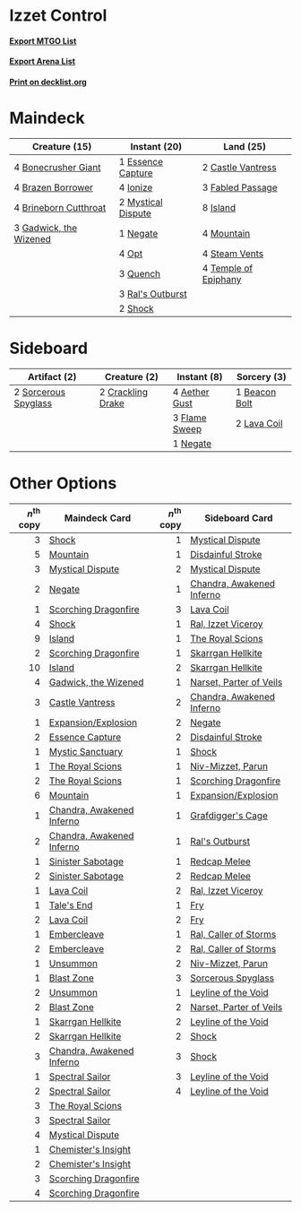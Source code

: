 # Izzet Control

#### [Export MTGO List](../collection/Izzet%20Control/Izzet%20Control.txt)
#### [Export Arena List](../collection/Izzet%20Control/Izzet%20Control_arena.txt)
#### [Print on decklist.org](http://decklist.org/?deckmain=4%09Bonecrusher%20Giant%0A4%09Brazen%20Borrower%0A4%09Brineborn%20Cutthroat%0A2%09Castle%20Vantress%0A1%09Essence%20Capture%0A3%09Fabled%20Passage%0A3%09Gadwick,%20the%20Wizened%0A4%09Ionize%0A8%09Island%0A4%09Mountain%0A2%09Mystical%20Dispute%0A1%09Negate%0A4%09Opt%0A3%09Quench%0A3%09Ral's%20Outburst%0A2%09Shock%0A4%09Steam%20Vents%0A4%09Temple%20of%20Epiphany&deckside=4%09Aether%20Gust%0A1%09Beacon%20Bolt%0A2%09Crackling%20Drake%0A3%09Flame%20Sweep%0A2%09Lava%20Coil%0A1%09Negate%0A2%09Sorcerous%20Spyglass)
# Maindeck

|                                          Creature (15)                                          |                                        Instant (20)                                         |                                           Land (25)                                           |
|-------------------------------------------------------------------------------------------------|---------------------------------------------------------------------------------------------|-----------------------------------------------------------------------------------------------|
|4 [Bonecrusher Giant](http://gatherer.wizards.com/Pages/Card/Details.aspx?multiverseid=473077)   |1 [Essence Capture](http://gatherer.wizards.com/Pages/Card/Details.aspx?multiverseid=457181) |2 [Castle Vantress](http://gatherer.wizards.com/Pages/Card/Details.aspx?multiverseid=473204)   |
|4 [Brazen Borrower](http://gatherer.wizards.com/Pages/Card/Details.aspx?multiverseid=473001)     |4 [Ionize](http://gatherer.wizards.com/Pages/Card/Details.aspx?multiverseid=452929)          |3 [Fabled Passage](http://gatherer.wizards.com/Pages/Card/Details.aspx?multiverseid=473206)    |
|4 [Brineborn Cutthroat](http://gatherer.wizards.com/Pages/Card/Details.aspx?multiverseid=466804) |2 [Mystical Dispute](http://gatherer.wizards.com/Pages/Card/Details.aspx?multiverseid=473020)|8 [Island](http://gatherer.wizards.com/Pages/Card/Details.aspx?multiverseid=439857)            |
|3 [Gadwick, the Wizened](http://gatherer.wizards.com/Pages/Card/Details.aspx?multiverseid=473010)|1 [Negate](http://gatherer.wizards.com/Pages/Card/Details.aspx?multiverseid=423707)          |4 [Mountain](http://gatherer.wizards.com/Pages/Card/Details.aspx?multiverseid=439859)          |
|                                                                                                 |4 [Opt](http://gatherer.wizards.com/Pages/Card/Details.aspx?multiverseid=442948)             |4 [Steam Vents](http://gatherer.wizards.com/Pages/Card/Details.aspx?multiverseid=405109)       |
|                                                                                                 |3 [Quench](http://gatherer.wizards.com/Pages/Card/Details.aspx?multiverseid=457192)          |4 [Temple of Epiphany](http://gatherer.wizards.com/Pages/Card/Details.aspx?multiverseid=442808)|
|                                                                                                 |3 [Ral's Outburst](http://gatherer.wizards.com/Pages/Card/Details.aspx?multiverseid=461139)  |                                                                                               |
|                                                                                                 |2 [Shock](http://gatherer.wizards.com/Pages/Card/Details.aspx?multiverseid=129732)           |                                                                                               |


# Sideboard

|                                         Artifact (2)                                          |                                        Creature (2)                                        |                                      Instant (8)                                       |                                      Sorcery (3)                                       |
|-----------------------------------------------------------------------------------------------|--------------------------------------------------------------------------------------------|----------------------------------------------------------------------------------------|----------------------------------------------------------------------------------------|
|2 [Sorcerous Spyglass](http://gatherer.wizards.com/Pages/Card/Details.aspx?multiverseid=435407)|2 [Crackling Drake](http://gatherer.wizards.com/Pages/Card/Details.aspx?multiverseid=452913)|4 [Aether Gust](http://gatherer.wizards.com/Pages/Card/Details.aspx?multiverseid=466796)|1 [Beacon Bolt](http://gatherer.wizards.com/Pages/Card/Details.aspx?multiverseid=452904)|
|                                                                                               |                                                                                            |3 [Flame Sweep](http://gatherer.wizards.com/Pages/Card/Details.aspx?multiverseid=466893)|2 [Lava Coil](http://gatherer.wizards.com/Pages/Card/Details.aspx?multiverseid=452858)  |
|                                                                                               |                                                                                            |1 [Negate](http://gatherer.wizards.com/Pages/Card/Details.aspx?multiverseid=423707)     |                                                                                        |


# Other Options

|*n*<sup>th</sup> copy|                                           Maindeck Card                                            |*n*<sup>th</sup> copy|                                           Sideboard Card                                           |
|--------------------:|----------------------------------------------------------------------------------------------------|--------------------:|----------------------------------------------------------------------------------------------------|
|                    3|[Shock](http://gatherer.wizards.com/Pages/Card/Details.aspx?multiverseid=129732)                    |                    1|[Mystical Dispute](http://gatherer.wizards.com/Pages/Card/Details.aspx?multiverseid=473020)         |
|                    5|[Mountain](http://gatherer.wizards.com/Pages/Card/Details.aspx?multiverseid=439859)                 |                    1|[Disdainful Stroke](http://gatherer.wizards.com/Pages/Card/Details.aspx?multiverseid=420705)        |
|                    3|[Mystical Dispute](http://gatherer.wizards.com/Pages/Card/Details.aspx?multiverseid=473020)         |                    2|[Mystical Dispute](http://gatherer.wizards.com/Pages/Card/Details.aspx?multiverseid=473020)         |
|                    2|[Negate](http://gatherer.wizards.com/Pages/Card/Details.aspx?multiverseid=423707)                   |                    1|[Chandra, Awakened Inferno](http://gatherer.wizards.com/Pages/Card/Details.aspx?multiverseid=466881)|
|                    1|[Scorching Dragonfire](http://gatherer.wizards.com/Pages/Card/Details.aspx?multiverseid=473101)     |                    3|[Lava Coil](http://gatherer.wizards.com/Pages/Card/Details.aspx?multiverseid=452858)                |
|                    4|[Shock](http://gatherer.wizards.com/Pages/Card/Details.aspx?multiverseid=129732)                    |                    1|[Ral, Izzet Viceroy](http://gatherer.wizards.com/Pages/Card/Details.aspx?multiverseid=452945)       |
|                    9|[Island](http://gatherer.wizards.com/Pages/Card/Details.aspx?multiverseid=439857)                   |                    1|[The Royal Scions](http://gatherer.wizards.com/Pages/Card/Details.aspx?multiverseid=473161)         |
|                    2|[Scorching Dragonfire](http://gatherer.wizards.com/Pages/Card/Details.aspx?multiverseid=473101)     |                    1|[Skarrgan Hellkite](http://gatherer.wizards.com/Pages/Card/Details.aspx?multiverseid=457258)        |
|                   10|[Island](http://gatherer.wizards.com/Pages/Card/Details.aspx?multiverseid=439857)                   |                    2|[Skarrgan Hellkite](http://gatherer.wizards.com/Pages/Card/Details.aspx?multiverseid=457258)        |
|                    4|[Gadwick, the Wizened](http://gatherer.wizards.com/Pages/Card/Details.aspx?multiverseid=473010)     |                    1|[Narset, Parter of Veils](http://gatherer.wizards.com/Pages/Card/Details.aspx?multiverseid=460988)  |
|                    3|[Castle Vantress](http://gatherer.wizards.com/Pages/Card/Details.aspx?multiverseid=473204)          |                    2|[Chandra, Awakened Inferno](http://gatherer.wizards.com/Pages/Card/Details.aspx?multiverseid=466881)|
|                    1|[Expansion/Explosion](http://gatherer.wizards.com/Pages/Card/Details.aspx?multiverseid=452974)      |                    2|[Negate](http://gatherer.wizards.com/Pages/Card/Details.aspx?multiverseid=423707)                   |
|                    2|[Essence Capture](http://gatherer.wizards.com/Pages/Card/Details.aspx?multiverseid=457181)          |                    2|[Disdainful Stroke](http://gatherer.wizards.com/Pages/Card/Details.aspx?multiverseid=420705)        |
|                    1|[Mystic Sanctuary](http://gatherer.wizards.com/Pages/Card/Details.aspx?multiverseid=473209)         |                    1|[Shock](http://gatherer.wizards.com/Pages/Card/Details.aspx?multiverseid=129732)                    |
|                    1|[The Royal Scions](http://gatherer.wizards.com/Pages/Card/Details.aspx?multiverseid=473161)         |                    1|[Niv-Mizzet, Parun](http://gatherer.wizards.com/Pages/Card/Details.aspx?multiverseid=452942)        |
|                    2|[The Royal Scions](http://gatherer.wizards.com/Pages/Card/Details.aspx?multiverseid=473161)         |                    1|[Scorching Dragonfire](http://gatherer.wizards.com/Pages/Card/Details.aspx?multiverseid=473101)     |
|                    6|[Mountain](http://gatherer.wizards.com/Pages/Card/Details.aspx?multiverseid=439859)                 |                    1|[Expansion/Explosion](http://gatherer.wizards.com/Pages/Card/Details.aspx?multiverseid=452974)      |
|                    1|[Chandra, Awakened Inferno](http://gatherer.wizards.com/Pages/Card/Details.aspx?multiverseid=466881)|                    1|[Grafdigger's Cage](http://gatherer.wizards.com/Pages/Card/Details.aspx?multiverseid=278452)        |
|                    2|[Chandra, Awakened Inferno](http://gatherer.wizards.com/Pages/Card/Details.aspx?multiverseid=466881)|                    1|[Ral's Outburst](http://gatherer.wizards.com/Pages/Card/Details.aspx?multiverseid=461139)           |
|                    1|[Sinister Sabotage](http://gatherer.wizards.com/Pages/Card/Details.aspx?multiverseid=452804)        |                    1|[Redcap Melee](http://gatherer.wizards.com/Pages/Card/Details.aspx?multiverseid=473097)             |
|                    2|[Sinister Sabotage](http://gatherer.wizards.com/Pages/Card/Details.aspx?multiverseid=452804)        |                    2|[Redcap Melee](http://gatherer.wizards.com/Pages/Card/Details.aspx?multiverseid=473097)             |
|                    1|[Lava Coil](http://gatherer.wizards.com/Pages/Card/Details.aspx?multiverseid=452858)                |                    2|[Ral, Izzet Viceroy](http://gatherer.wizards.com/Pages/Card/Details.aspx?multiverseid=452945)       |
|                    1|[Tale's End](http://gatherer.wizards.com/Pages/Card/Details.aspx?multiverseid=466831)               |                    1|[Fry](http://gatherer.wizards.com/Pages/Card/Details.aspx?multiverseid=466894)                      |
|                    2|[Lava Coil](http://gatherer.wizards.com/Pages/Card/Details.aspx?multiverseid=452858)                |                    2|[Fry](http://gatherer.wizards.com/Pages/Card/Details.aspx?multiverseid=466894)                      |
|                    1|[Embercleave](http://gatherer.wizards.com/Pages/Card/Details.aspx?multiverseid=473082)              |                    1|[Ral, Caller of Storms](http://gatherer.wizards.com/Pages/Card/Details.aspx?multiverseid=455605)    |
|                    2|[Embercleave](http://gatherer.wizards.com/Pages/Card/Details.aspx?multiverseid=473082)              |                    2|[Ral, Caller of Storms](http://gatherer.wizards.com/Pages/Card/Details.aspx?multiverseid=455605)    |
|                    1|[Unsummon](http://gatherer.wizards.com/Pages/Card/Details.aspx?multiverseid=136218)                 |                    2|[Niv-Mizzet, Parun](http://gatherer.wizards.com/Pages/Card/Details.aspx?multiverseid=452942)        |
|                    1|[Blast Zone](http://gatherer.wizards.com/Pages/Card/Details.aspx?multiverseid=461171)               |                    3|[Sorcerous Spyglass](http://gatherer.wizards.com/Pages/Card/Details.aspx?multiverseid=435407)       |
|                    2|[Unsummon](http://gatherer.wizards.com/Pages/Card/Details.aspx?multiverseid=136218)                 |                    1|[Leyline of the Void](http://gatherer.wizards.com/Pages/Card/Details.aspx?multiverseid=107682)      |
|                    2|[Blast Zone](http://gatherer.wizards.com/Pages/Card/Details.aspx?multiverseid=461171)               |                    2|[Narset, Parter of Veils](http://gatherer.wizards.com/Pages/Card/Details.aspx?multiverseid=460988)  |
|                    1|[Skarrgan Hellkite](http://gatherer.wizards.com/Pages/Card/Details.aspx?multiverseid=457258)        |                    2|[Leyline of the Void](http://gatherer.wizards.com/Pages/Card/Details.aspx?multiverseid=107682)      |
|                    2|[Skarrgan Hellkite](http://gatherer.wizards.com/Pages/Card/Details.aspx?multiverseid=457258)        |                    2|[Shock](http://gatherer.wizards.com/Pages/Card/Details.aspx?multiverseid=129732)                    |
|                    3|[Chandra, Awakened Inferno](http://gatherer.wizards.com/Pages/Card/Details.aspx?multiverseid=466881)|                    3|[Shock](http://gatherer.wizards.com/Pages/Card/Details.aspx?multiverseid=129732)                    |
|                    1|[Spectral Sailor](http://gatherer.wizards.com/Pages/Card/Details.aspx?multiverseid=466830)          |                    3|[Leyline of the Void](http://gatherer.wizards.com/Pages/Card/Details.aspx?multiverseid=107682)      |
|                    2|[Spectral Sailor](http://gatherer.wizards.com/Pages/Card/Details.aspx?multiverseid=466830)          |                    4|[Leyline of the Void](http://gatherer.wizards.com/Pages/Card/Details.aspx?multiverseid=107682)      |
|                    3|[The Royal Scions](http://gatherer.wizards.com/Pages/Card/Details.aspx?multiverseid=473161)         |                     |                                                                                                    |
|                    3|[Spectral Sailor](http://gatherer.wizards.com/Pages/Card/Details.aspx?multiverseid=466830)          |                     |                                                                                                    |
|                    4|[Mystical Dispute](http://gatherer.wizards.com/Pages/Card/Details.aspx?multiverseid=473020)         |                     |                                                                                                    |
|                    1|[Chemister's Insight](http://gatherer.wizards.com/Pages/Card/Details.aspx?multiverseid=452782)      |                     |                                                                                                    |
|                    2|[Chemister's Insight](http://gatherer.wizards.com/Pages/Card/Details.aspx?multiverseid=452782)      |                     |                                                                                                    |
|                    3|[Scorching Dragonfire](http://gatherer.wizards.com/Pages/Card/Details.aspx?multiverseid=473101)     |                     |                                                                                                    |
|                    4|[Scorching Dragonfire](http://gatherer.wizards.com/Pages/Card/Details.aspx?multiverseid=473101)     |                     |                                                                                                    |

